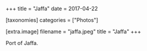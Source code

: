 +++
title = "Jaffa"
date = 2017-04-22

[taxonomies]
categories = ["Photos"]

[extra.image]
filename = "jaffa.jpeg"
title = "Jaffa"
+++

Port of Jaffa.
